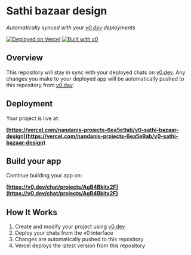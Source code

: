 # Sathi bazaar design

*Automatically synced with your [v0.dev](https://v0.dev) deployments*

[![Deployed on Vercel](https://img.shields.io/badge/Deployed%20on-Vercel-black?style=for-the-badge&logo=vercel)](https://vercel.com/nandanis-projects-6ea5e9ab/v0-sathi-bazaar-design)
[![Built with v0](https://img.shields.io/badge/Built%20with-v0.dev-black?style=for-the-badge)](https://v0.dev/chat/projects/AgB4Bkitx2F)

## Overview

This repository will stay in sync with your deployed chats on [v0.dev](https://v0.dev).
Any changes you make to your deployed app will be automatically pushed to this repository from [v0.dev](https://v0.dev).

## Deployment

Your project is live at:

**[https://vercel.com/nandanis-projects-6ea5e9ab/v0-sathi-bazaar-design](https://vercel.com/nandanis-projects-6ea5e9ab/v0-sathi-bazaar-design)**

## Build your app

Continue building your app on:

**[https://v0.dev/chat/projects/AgB4Bkitx2F](https://v0.dev/chat/projects/AgB4Bkitx2F)**

## How It Works

1. Create and modify your project using [v0.dev](https://v0.dev)
2. Deploy your chats from the v0 interface
3. Changes are automatically pushed to this repository
4. Vercel deploys the latest version from this repository